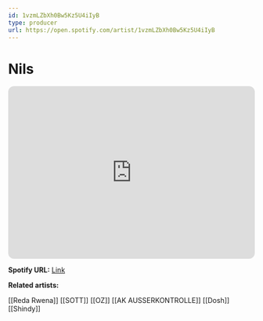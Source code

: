 ```yaml
---
id: 1vzmLZbXh0Bw5Kz5U4iIyB
type: producer
url: https://open.spotify.com/artist/1vzmLZbXh0Bw5Kz5U4iIyB
---
```

# Nils

<iframe style="border-radius:12px" src="https://open.spotify.com/embed/artist/1vzmLZbXh0Bw5Kz5U4iIyB" width="100%" height="352" frameBorder="0" allowfullscreen="" allow="autoplay; clipboard-write; encrypted-media; fullscreen; picture-in-picture" loading="lazy"></iframe>

**Spotify URL:** [Link](https://open.spotify.com/artist/1vzmLZbXh0Bw5Kz5U4iIyB)

**Related artists:**

[[Reda Rwena]]
[[SOTT]]
[[OZ]]
[[AK AUSSERKONTROLLE]]
[[Dosh]]
[[Shindy]]
